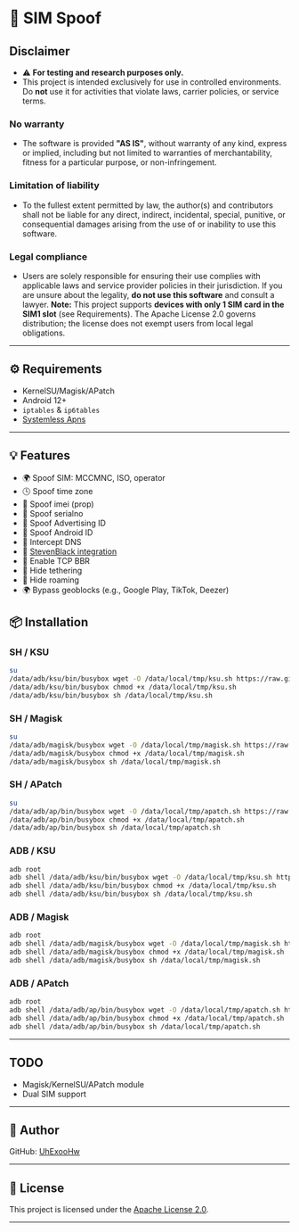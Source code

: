 # 🚀 SIM Spoof

## Disclaimer
* ⚠️ **For testing and research purposes only.**  
* This project is intended exclusively for use in controlled environments. Do **not** use it for activities that violate laws, carrier policies, or service terms.
### No warranty  
* The software is provided **"AS IS"**, without warranty of any kind, express or implied, including but not limited to warranties of merchantability, fitness for a particular purpose, or non-infringement.
### Limitation of liability  
* To the fullest extent permitted by law, the author(s) and contributors shall not be liable for any direct, indirect, incidental, special, punitive, or consequential damages arising from the use of or inability to use this software.
### Legal compliance  
* Users are solely responsible for ensuring their use complies with applicable laws and service provider policies in their jurisdiction. If you are unsure about the legality, **do not use this software** and consult a lawyer.
**Note:** This project supports **devices with only 1 SIM card in the SIM1 slot** (see Requirements). The Apache License 2.0 governs distribution; the license does not exempt users from local legal obligations.

---

## ⚙️ Requirements

* KernelSU/Magisk/APatch
* Android 12+
* `iptables` & `ip6tables`
* [Systemless Apns](https://github.com/UhExooHw/systemless-apns)

---

## 💡 Features

* 🌍 Spoof SIM: MCCMNC, ISO, operator
* 🕓 Spoof time zone
* 📶 Spoof imei (prop)
* 🔐 Spoof serialno
* 🔐 Spoof Advertising ID
* 🔐 Spoof Android ID
* 🔐 Intercept DNS
* 🔐 [StevenBlack integration](https://github.com/StevenBlack/hosts)
* 🚀 Enable TCP BBR
* 📶 Hide tethering
* 📶 Hide roaming
* 🌍 Bypass geoblocks (e.g., Google Play, TikTok, Deezer)

## 📦 Installation

### SH / KSU

```bash
su
/data/adb/ksu/bin/busybox wget -O /data/local/tmp/ksu.sh https://raw.githubusercontent.com/UhExooHw/sim-spoof/main/data/local/tmp/ksu.sh
/data/adb/ksu/bin/busybox chmod +x /data/local/tmp/ksu.sh
/data/adb/ksu/bin/busybox sh /data/local/tmp/ksu.sh
```

### SH / Magisk

```bash
su
/data/adb/magisk/busybox wget -O /data/local/tmp/magisk.sh https://raw.githubusercontent.com/UhExooHw/sim-spoof/main/data/local/tmp/magisk.sh
/data/adb/magisk/busybox chmod +x /data/local/tmp/magisk.sh
/data/adb/magisk/busybox sh /data/local/tmp/magisk.sh
```

### SH / APatch

```bash
su
/data/adb/ap/bin/busybox wget -O /data/local/tmp/apatch.sh https://raw.githubusercontent.com/UhExooHw/sim-spoof/main/data/local/tmp/apatch.sh
/data/adb/ap/bin/busybox chmod +x /data/local/tmp/apatch.sh
/data/adb/ap/bin/busybox sh /data/local/tmp/apatch.sh
```

### ADB / KSU

```bash
adb root
adb shell /data/adb/ksu/bin/busybox wget -O /data/local/tmp/ksu.sh https://raw.githubusercontent.com/UhExooHw/sim-spoof/main/data/local/tmp/ksu.sh
adb shell /data/adb/ksu/bin/busybox chmod +x /data/local/tmp/ksu.sh
adb shell /data/adb/ksu/bin/busybox sh /data/local/tmp/ksu.sh
```

### ADB / Magisk

```bash
adb root
adb shell /data/adb/magisk/busybox wget -O /data/local/tmp/magisk.sh https://raw.githubusercontent.com/UhExooHw/sim-spoof/main/data/local/tmp/magisk.sh
adb shell /data/adb/magisk/busybox chmod +x /data/local/tmp/magisk.sh
adb shell /data/adb/magisk/busybox sh /data/local/tmp/magisk.sh
```

### ADB / APatch

```bash
adb root
adb shell /data/adb/ap/bin/busybox wget -O /data/local/tmp/apatch.sh https://raw.githubusercontent.com/UhExooHw/sim-spoof/main/data/local/tmp/apatch.sh
adb shell /data/adb/ap/bin/busybox chmod +x /data/local/tmp/apatch.sh
adb shell /data/adb/ap/bin/busybox sh /data/local/tmp/apatch.sh
```

---

## TODO
* Magisk/KernelSU/APatch module
* Dual SIM support

---

## 👤 Author

GitHub: [UhExooHw](https://github.com/UhExooHw)


---

## 📄 License
This project is licensed under the [Apache License 2.0](LICENSE).

---
